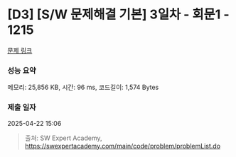 # [D3] [S/W 문제해결 기본] 3일차 - 회문1 - 1215 

[문제 링크](https://swexpertacademy.com/main/code/problem/problemDetail.do?contestProbId=AV14QpAaAAwCFAYi) 

### 성능 요약

메모리: 25,856 KB, 시간: 96 ms, 코드길이: 1,574 Bytes

### 제출 일자

2025-04-22 15:06



> 출처: SW Expert Academy, https://swexpertacademy.com/main/code/problem/problemList.do